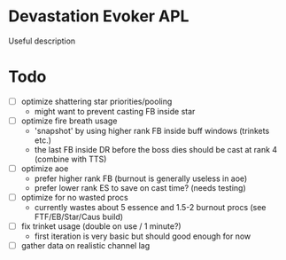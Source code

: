 # Devastation Evoker APL
Useful description

# Todo
- [ ] optimize shattering star priorities/pooling
  - might want to prevent casting FB inside star
- [ ] optimize fire breath usage
  - 'snapshot' by using higher rank FB inside buff windows (trinkets etc.)
  - the last FB inside DR before the boss dies should be cast at rank 4 (combine with TTS)
- [ ] optimize aoe
  - prefer higher rank FB (burnout is generally useless in aoe)
  - prefer lower rank ES to save on cast time? (needs testing)
- [ ] optimize for no wasted procs
  - currently wastes about 5 essence and 1.5-2 burnout procs (see FTF/EB/Star/Caus build)
- [ ] fix trinket usage (double on use / 1 minute?)
  - first iteration is very basic but should good enough for now
- [ ] gather data on realistic channel lag
